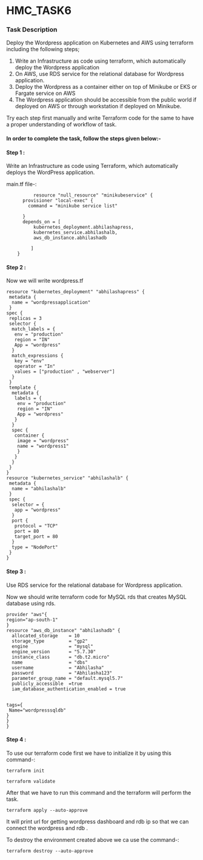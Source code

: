 # HMC_TASK6
### Task Description
Deploy the Wordpress application on Kubernetes and AWS using terraform including the following steps;

1. Write an Infrastructure as code using terraform, which automatically deploy the Wordpress application
2. On AWS, use RDS service for the relational database for Wordpress application.
3. Deploy the Wordpress as a container either on top of Minikube or EKS or Fargate service on AWS
4. The Wordpress application should be accessible from the public world if deployed on AWS or through workstation if deployed on Minikube.

Try each step first manually and write Terraform code for the same to have a proper understanding of workflow of task.
#### In order to complete the task, follow the steps given below:-
#### Step 1 : 
Write an Infrastructure as code using Terraform, which automatically deploys the WordPress application.

main.tf file-:

```
          resource "null_resource" "minikubeservice" {
	  provisioner "local-exec" {
	    command = "minikube service list"
	    
	  }
	  depends_on = [
	      kubernetes_deployment.abhilashapress,
	      kubernetes_service.abhilashalb,
	      aws_db_instance.abhilashadb
	 
	     ]
	}
```
#### Step 2 :
Now we will write wordpress.tf

```
resource "kubernetes_deployment" "abhilashapress" {
 metadata {
  name = "wordpressapplication"
 }
spec {
 replicas = 3
 selector {
  match_labels = {
   env = "production"
   region = "IN"
   App = "wordpress"
  }
  match_expressions {
   key = "env"
   operator = "In"
   values = ["production" , "webserver"]
  }
 }
 template {
  metadata {
   labels = {
    env = "production"
    region = "IN"
    App = "wordpress"
   }
  }
  spec {
   container {
    image = "wordpress"
    name = "wordpress1" 
    }
   }
  }
 }
}
resource "kubernetes_service" "abhilashalb" {
 metadata {
  name = "abhilashalb"
 }
 spec {
  selector = {
   app = "wordpress"
  }
  port {
   protocol = "TCP"
   port = 80
   target_port = 80
  }
  type = "NodePort"
 }
}
```
#### Step 3 :
Use RDS service for the relational database for Wordpress application.

Now we should write terraform code for MySQL rds that creates MySQL database using rds.

```
provider "aws"{
region="ap-south-1"
}
resource "aws_db_instance" "abhilashadb" {
  allocated_storage    = 10
  storage_type         = "gp2"
  engine               = "mysql"
  engine_version       = "5.7.30"
  instance_class       = "db.t2.micro"
  name                 = "dbs"
  username             = "Abhilasha"
  password             = "Abhilasha123"
  parameter_group_name = "default.mysql5.7"
  publicly_accessible  =true
  iam_database_authentication_enabled = true


tags={
 Name="wordpresssqldb"
}
}
}
``` 
#### Step 4 : 
To use our terraform code first we have to initialize it by using this command-:
```
terraform init
```
```
terraform validate
```
After that we have to run this command and the terraform will perform the task.
```
terraform apply --auto-approve
```
It will print url for getting wordpress dashboard and rdb ip so that we can connect the wordpress and rdb .

To destroy the environment created above we ca use the command-:

```
terraform destroy --auto-approve
```
